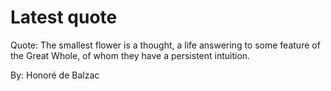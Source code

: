 # Latest quote 

Quote: The smallest flower is a thought, a life answering to some feature of the Great Whole, of whom they have a persistent intuition. 

By: Honoré de Balzac